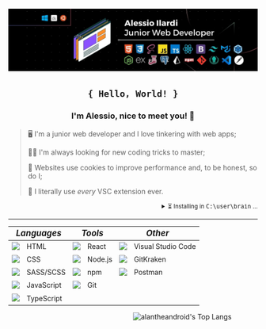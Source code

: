 <!-- ANCHOR Top banner -->

![LinkedIn Banner](/assets/banners/Banner_LinkedIn.jpg)

<!-- ANCHOR About me -->

<h2 align="center"><code>{ Hello, World! }</code></h2>

<center><h3>I'm Alessio, nice to meet you! 👋</h3></center>

<blockquote>
    <p>🖥️ I'm a junior web developer and I love tinkering with web apps;</p>
    <p>👨‍🎓 I'm always looking for new coding tricks to master;</p>
    <p>🍪 Websites use cookies to improve performance and, to be honest, so do I;</p>
    <p>🤪 I literally use <em>every</em> VSC extension ever.</p>
</blockquote>

<div align="right">
    <small>
        <details>
        <summary>⏳ Installing in <samp>C:\user\brain</samp> ...</summary>
        <table>
            <tr>
                <td>
                    <i>MERN stack</i>
                </td>
                <td>
                    ▰▰▰▱▱
                </td>
            </tr>
            <tr>
                <td>
                    <i>Functional programming</i>
                </td>
                <td>
                    ▰▰▰▱▱
                </td>
            </tr>
        </table>
        </details>
    </small>
</div>

---

<!-- ANCHOR Tech stack -->

<table align=center>
    <thead>
        <tr>
            <th colspan="2">
                <center><big><i>Languages</i></big></center>
            </th>
            <th colspan="2">
                <center><big><i>Tools</i></big></center>
            </th>
            <th colspan="2">
                <center><big><i>Other</i></big></center>
            </th>
        </tr>
    </thead>
    <tbody>
        <tr>
            <td>
                <sub><img height="24px" src="https://cdn.jsdelivr.net/gh/devicons/devicon/icons/html5/html5-original.svg" /></sub>
            </td>
            <td>
                HTML
            </td>
            <td>
                <sub><img height="24px" src="https://cdn.jsdelivr.net/gh/devicons/devicon/icons/react/react-original.svg" /></sub>
            </td>
            <td>
                React
            </td>
            <td>
                <sub><img height="24px" src="https://cdn.jsdelivr.net/gh/devicons/devicon/icons/vscode/vscode-original.svg" /></sub>
            </td>
            <td>
                Visual Studio Code
            </td>
        </tr>
        <tr>
            <td>
                <sub><img height="24px" src="https://cdn.jsdelivr.net/gh/devicons/devicon/icons/css3/css3-original.svg" /></sub>
            </td>
            <td>
                CSS
            </td>
            <td>
                <sub><img height="24px" src="https://cdn.jsdelivr.net/gh/devicons/devicon/icons/nodejs/nodejs-original.svg" /></sub>
            </td>
            <td>
                Node.js
            </td>
            <td>
                <sub><img height="24px" src="https://static-00.iconduck.com/assets.00/gitkraken-icon-512x446-ha22tv8l.png" /></sub>
            </td>
            <td>
                GitKraken
            </td>
        </tr>
        <tr>
            <td>
                <sub><img height="24px" src="https://cdn.jsdelivr.net/gh/devicons/devicon/icons/sass/sass-original.svg" /></sub>
            </td>
            <td>
                SASS/SCSS
            </td>
            <td>
                <sub><img height="24px" src="https://cdn.jsdelivr.net/gh/devicons/devicon/icons/npm/npm-original-wordmark.svg" /></sub>
            </td>
            <td>
                npm
            </td>
            <td>
                <sub><img height="24px" src="https://static-00.iconduck.com/assets.00/postman-icon-497x512-beb7sy75.png" /></sub>
            </td>
            <td>
                Postman
            </td>
        </tr>
        <tr>
            <td>
                <sub><img height="24px" src="https://cdn.jsdelivr.net/gh/devicons/devicon/icons/javascript/javascript-original.svg" /></sub>
            </td>
            <td>
                JavaScript
            </td>
            <td>
                <sub><img height="24px" src="https://cdn.jsdelivr.net/gh/devicons/devicon/icons/git/git-original.svg" /></sub>
            </td>
            <td>
                Git
            </td>
        </tr>
        <tr>
            <td>
                <sub><img height="24px" src="https://cdn.jsdelivr.net/gh/devicons/devicon/icons/typescript/typescript-original.svg" /></sub>
            </td>
            <td>
                TypeScript
            </td>
        </tr>
    </tbody>
</table>

<!-- ANCHOR GitHub Stats -->

<!-- <img width="50%" align="right" alt="alantheandroid's GitHub stats" src="https://github-readme-stats.vercel.app/api?username=alantheandroid&show_icons=true&theme=codeSTACKr" /> -->

<a href="https://github.com/anuraghazra/github-readme-stats">
    <img width="50%" align="right" alt="alantheandroid's Top Langs" src="https://github-readme-stats.vercel.app/api/top-langs/?username=alantheandroid&langs_count=10&layout=compact&theme=codeSTACKr"/>
</a>

<!-- ### _More about me_

<div id="gr_updates_widget">
	  <iframe sandbox id="the_iframe" src="https://goodreads.com/widgets/user_update_widget?height=400&num_updates=5&user=70728087&width=250" width="95%" height="90%" frameborder="0"></iframe>
    <div id="gr_footer">
        <p><b>GoodReads Updates 📖</b></p>
    </div>
</div>
 -->
